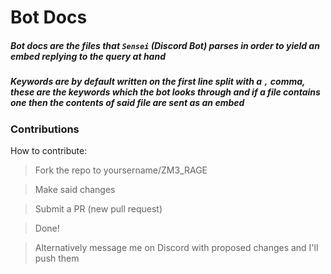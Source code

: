 # Bot Docs


##### Bot docs are the files that `Sensei` (Discord Bot) parses in order to yield an embed replying to the query at hand
##### Keywords are by default written on the first line split with a `,` comma, these are the keywords which the bot looks through and if a file contains one then the contents of said file are sent as an embed


### Contributions
How to contribute:
>Fork the repo to yoursername/ZM3_RAGE

>Make said changes

>Submit a PR (new pull request)

>Done!

>Alternatively message me on Discord with proposed changes and I'll push them
